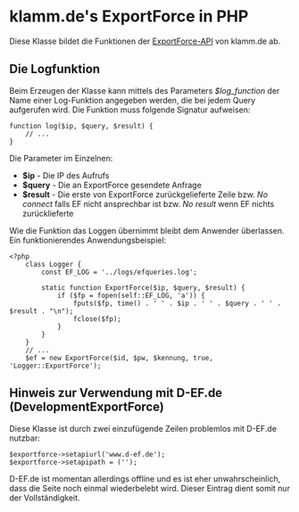 # klamm.de's ExportForce in PHP

Diese Klasse bildet die Funktionen der [ExportForce-API][ef] von klamm.de
ab.

[ef]: http://ef.klamm.de "ExportForce-API"

## Die Logfunktion

Beim Erzeugen der Klasse kann mittels des Parameters *$log_function* der Name
einer Log-Funktion angegeben werden, die bei jedem Query aufgerufen wird.
Die Funktion muss folgende Signatur aufweisen:

    function log($ip, $query, $result) {
        // ...
    }

Die Parameter im Einzelnen:

* **$ip**     - Die IP des Aufrufs
* **$query**  - Die an ExportForce gesendete Anfrage
* **$result** - Die erste von ExportForce zurückgelieferte Zeile
                bzw. *No connect* falls EF nicht ansprechbar ist
                bzw. *No result* wenn EF nichts zurücklieferte

Wie die Funktion das Loggen übernimmt bleibt dem Anwender
überlassen. Ein funktionierendes Anwendungsbeispiel:

    <?php
        class Logger {
            const EF_LOG = '../logs/efqueries.log';

            static function ExportForce($ip, $query, $result) {
                if ($fp = fopen(self::EF_LOG, 'a')) {
                    fputs($fp, time() . ' ' . $ip . ' ' . $query . ' ' . $result . "\n");
                    fclose($fp);
                }
            }
        }
        // ...
        $ef = new ExportForce($id, $pw, $kennung, true, 'Logger::ExportForce');
         

## Hinweis zur Verwendung mit D-EF.de (DevelopmentExportForce)

Diese Klasse ist durch zwei einzufügende Zeilen problemlos mit D-EF.de nutzbar:

    $exportforce->setapiurl('www.d-ef.de');
    $exportforce->setapipath = ('');

D-EF.de ist momentan allerdings offline und es ist eher unwahrscheinlich, dass die
Seite noch einmal wiederbelebt wird. Dieser Eintrag dient somit nur der Vollständigkeit.
